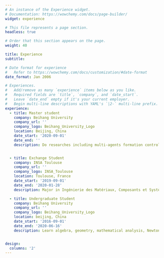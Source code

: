 ```yaml
---
# An instance of the Experience widget.
# Documentation: https://wowchemy.com/docs/page-builder/
widget: experience

# This file represents a page section.
headless: true

# Order that this section appears on the page.
weight: 40

title: Experience
subtitle:

# Date format for experience
#   Refer to https://wowchemy.com/docs/customization/#date-format
date_format: Jan 2006

# Experiences.
#   Add/remove as many `experience` items below as you like.
#   Required fields are `title`, `company`, and `date_start`.
#   Leave `date_end` empty if it's your current employer.
#   Begin multi-line descriptions with YAML's `|2-` multi-line prefix.
experience:
  - title: Master student
    company: Beihang University
    company_url: ''
    company_logo: Beihang_University_Logo
    location: Beijing, China
    date_start: '2020-09-01'
    date_end: ''
    description: Do researches including multi-agents formation control, artificial intelligent in robotics, simulation development, etc.


  - title: Exchange Student
    company: INSA Toulouse
    company_url: ''
    company_logo: INSA_Toulouse
    location: Toulouse, France
    date_start: '2019-09-01'
    date_end: '2020-01-28'
    description: Major in Ingénierie des Matériaux, Composants et Systèmes (IMACS). This pre-specialization develops skills in analog and digital electronics and the electronic command of systems. It treats microscopic and nanoscopic physics and physics of materials.It provides an introduction to the physics of electronic components and develops skills in material informatics including real-time control and setting up automatic measures.

  - title: Undergraduate Student
    company: Beihang University
    company_url: ''
    company_logo: Beihang_University_Logo
    location: beijing, China
    date_start: '2016-09-01'
    date_end: '2020-06-16'
    description: Learn algebra, geometry, mathematical analysis, Newtonian mechanics, thermodynamics, automatic control, etc. 


design:
  columns: '2'
---
```

